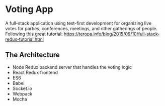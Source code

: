 # Voting App

A full-stack application using test-first development for organizing live votes
for parties, conferences, meetings, and other gatherings of people.
Following this great tutorial:
https://teropa.info/blog/2015/09/10/full-stack-redux-tutorial.html


## The Architecture

- Node Redux backend server that handles the voting logic
- React Redux frontend
- ES6
- Babel
- Socket.io
- Webpack
- Mocha
